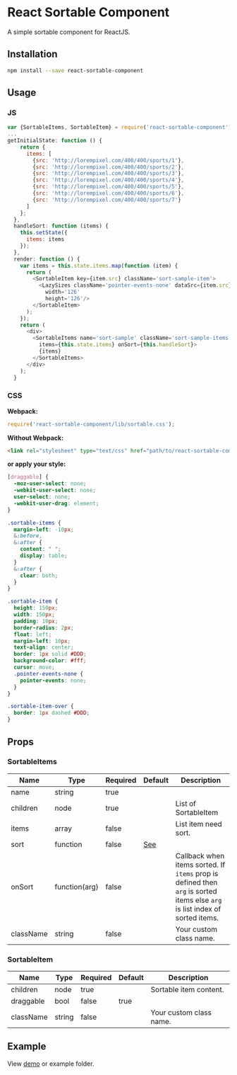 # React Sortable Component

A simple sortable component for ReactJS.

## Installation

```bash
npm install --save react-sortable-component
```

## Usage

### JS

```js
var {SortableItems, SortableItem} = require('react-sortable-component');
...
getInitialState: function () {
    return {
      items: [
        {src: 'http://lorempixel.com/400/400/sports/1'},
        {src: 'http://lorempixel.com/400/400/sports/2'},
        {src: 'http://lorempixel.com/400/400/sports/3'},
        {src: 'http://lorempixel.com/400/400/sports/4'},
        {src: 'http://lorempixel.com/400/400/sports/5'},
        {src: 'http://lorempixel.com/400/400/sports/6'},
        {src: 'http://lorempixel.com/400/400/sports/7'}
      ]
    };
  },
  handleSort: function (items) {
    this.setState({
      items: items
    });
  },
  render: function () {
    var items = this.state.items.map(function (item) {
      return (
        <SortableItem key={item.src} className='sort-sample-item'>
          <LazySizes className='pointer-events-none' dataSrc={item.src}
            width='126'
            height='126'/>
        </SortableItem>
      );
    });
    return (
      <div>
        <SortableItems name='sort-sample' className='sort-sample-items'
          items={this.state.items} onSort={this.handleSort}>
          {items}
        </SortableItems>
      </div>
    );
  }

```

### CSS

**Webpack:**

```js
require('react-sortable-component/lib/sortable.css');
```

**Without Webpack:**

```html
<link rel="stylesheet" type="text/css" href="path/to/react-sortable-component/lib/sortable.css">
```

**or apply your style:**

```css
[draggable] {
  -moz-user-select: none;
  -webkit-user-select: none;
  user-select: none;
  -webkit-user-drag: element;
}

.sortable-items {
  margin-left: -10px;
  &:before,
  &:after {
    content: " ";
    display: table;
  }
  &:after {
    clear: both;
  }
}

.sortable-item {
  height: 150px;
  width: 150px;
  padding: 10px;
  border-radius: 2px;
  float: left;
  margin-left: 10px;
  text-align: center;
  border: 1px solid #DDD;
  background-color: #fff;
  cursor: move;
  .pointer-events-none {
    pointer-events: none;
  }
}

.sortable-item-over {
  border: 1px dashed #DDD;
}

```

## Props

### SortableItems

| Name | Type | Required | Default | Description |
|------|------|----------|---------|-------------|
| name | string | true |  |  |
| children | node | true | | List of SortableItem |
| items | array | false | | List item need sort. |
| sort | function | false | [See](https://github.com/vn38minhtran/react-sortable-component/blob/master/src/SortableItems.js#L14) |  |
| onSort | function(arg) | false | | Callback when items sorted. If `items` prop is defined then `arg` is sorted items else `arg` is list index of sorted items. |
| className | string | false | | Your custom class name. |

### SortableItem

| Name | Type | Required | Default | Description |
|------|------|----------|---------|-------------|
| children | node | true | | Sortable item content. |
| draggable | bool | false | true | |
| className | string | false | | Your custom class name. |

## Example

View [demo](http://vn38minhtran.github.io/react-sortable-component) or example folder.